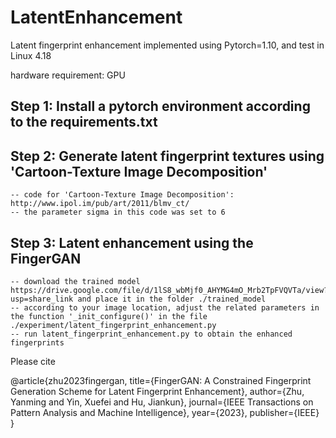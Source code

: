 # LatentEnhancement

Latent fingerprint enhancement implemented using Pytorch=1.10, and test in Linux 4.18

hardware requirement: GPU

## Step 1: Install a pytorch environment according to the requirements.txt

## Step 2: Generate latent fingerprint textures using 'Cartoon-Texture Image Decomposition'
	-- code for 'Cartoon-Texture Image Decomposition': http://www.ipol.im/pub/art/2011/blmv_ct/
	-- the parameter sigma in this code was set to 6
	
## Step 3: Latent enhancement using the FingerGAN
	-- download the trained model https://drive.google.com/file/d/1lS8_wbMjf0_AHYMG4mO_Mrb2TpFVQVTa/view?usp=share_link and place it in the folder ./trained_model 
	-- according to your image location, adjust the related parameters in the function '_init_configure()' in the file ./experiment/latent_fingerprint_enhancement.py
	-- run latent_fingerprint_enhancement.py to obtain the enhanced fingerprints
	

Please cite

@article{zhu2023fingergan,
  title={FingerGAN: A Constrained Fingerprint Generation Scheme for Latent Fingerprint Enhancement},
  author={Zhu, Yanming and Yin, Xuefei and Hu, Jiankun},
  journal={IEEE Transactions on Pattern Analysis and Machine Intelligence},
  year={2023},
  publisher={IEEE}
}
